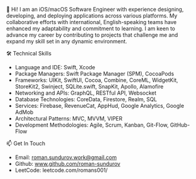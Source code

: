 👋 Hi! I am an iOS/macOS Software Engineer with experience designing, developing, and deploying applications across various platforms. My collaborative efforts with international, English-speaking teams have enhanced my adaptability and commitment to learning. I am keen to advance my career by contributing to projects that challenge me and expand my skill set in any dynamic environment.

🛠 Technical Skills
- Language and IDE: Swift, Xcode
- Package Managers: Swift Package Manager (SPM), CocoaPods
- Frameworks: UIKit, SwiftUI, Cocoa, Combine, CoreML, WidgetKit, StoreKit2, Swinject, SQLite.swift, SnapKit, Apollo, Alamofire
- Networking and APIs: GraphQL, RESTful API, Websocket
- Database Technologies: CoreData, Firestore, Realm, SQL
- Services: Firebase, RevenueCat, AppHud, Google Analytics, Google AdMob
- Architectural Patterns: MVC, MVVM, VIPER
- Development Methodologies: Agile, Scrum, Kanban, Git-Flow, GitHub-Flow

📫 Get In Touch
- Email: roman.sundurov.work@gmail.com
- Github: www.github.com/roman-sundurov
- LeetCode: leetcode.com/romans001/

<!---
RomanS001/RomanS001 is a ✨ special ✨ repository because its `README.md` (this file) appears on your GitHub profile.
You can click the Preview link to take a look at your changes.
--->
